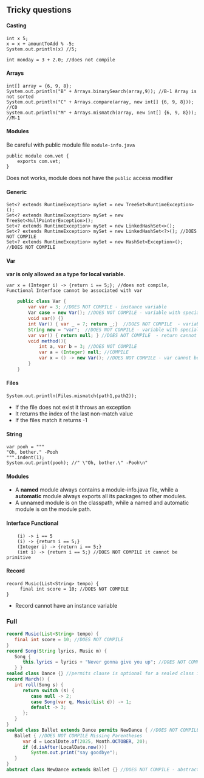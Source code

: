 ## Tricky questions

#### Casting

    int x 5;
    x = x + amountToAdd % -5;
    System.out.println(x) //5;

    int monday = 3 + 2.0; //does not compile

#### Arrays

    int[] array = {6, 9, 8};
    System.out.println("B" + Arrays.binarySearch(array,9)); //B-1 Array is not sorted
    System.out.println("C" + Arrays.compare(array, new int[] {6, 9, 8})); //C0
    System.out.println("M" + Arrays.mismatch(array, new int[] {6, 9, 8})); //M-1

#### Modules

Be careful with public module file `module-info.java`

    public module com.vet {
        exports com.vet;
    }

Does not works, module does not have the `public` access modifier

#### Generic

    Set<? extends RuntimeException> mySet = new TreeSet<RuntimeException>();
    Set<? extends RuntimeException> mySet = new TreeSet<NullPointerException>();
    Set<? extends RuntimeException> mySet = new LinkedHashSet<>();
    Set<? extends RuntimeException> mySet = new LinkedHashSet<?>(); //DOES NOT COMPILE
    Set<? extends RuntimeException> mySet = new HashSet<Exception>(); //DOES NOT COMPILE

#### Var

**var is only allowed as a type for local variable.**

    var x = (Integer i) -> {return i == 5;}; //does not compile, Functional Interface cannot be associated with var

```java
    public class Var {
        var var = 3; //DOES NOT COMPILE - instance variable
        Var case = new Var(); //DOES NOT COMPILE - variable with special word "case"   
        void var() {}
        int Var() { var _ = 7; return _;}  //DOES NOT COMPILE  - variable with special word "_"   
        String new = "var";  //DOES NOT COMPILE - variable with special word "new"   
        var var() { return null; } //DOES NOT COMPILE  - return cannot be var
        void method(){ 
            int a, var b = 3; //DOES NOT COMPILE
            var a = (Integer) null; //COMPILE
            var x = () -> new Var(); //DOES NOT COMPILE - var cannot be used with Functional Interface
        }
    }
```
#### Files

    System.out.println(Files.mismatch(path1,path2)); 
* If the file does not exist it throws an exception
* It returns the index of the last non-match value
* If the files match it returns -1

#### String

    var pooh = """
    "Oh, bother." -Pooh
    """.indent(1);
    System.out.print(pooh); //" \"Oh, bother.\" -Pooh\n"

#### Modules

* A **named** module always contains a module-info.java file, while a **automatic** module always exports all its packages to other modules.
* A unnamed module is on the classpath, while a named and automatic module is on the module path.

#### Interface Functional

        (i) -> i == 5
        (i) -> {return i == 5;}
        (Integer i) -> {return i == 5;}
        (int i) -> {return i == 5;} //DOES NOT COMPILE it cannot be primitive 

#### Record


    record Music(List<String> tempo) {
         final int score = 10; //DOES NOT COMPILE
    }

* Record cannot have an instance variable

### Full

```java
record Music(List<String> tempo) { 
   final int score = 10; //DOES NOT COMPILE
}
record Song(String lyrics, Music m) {
   Song {
      this.lyrics = lyrics + "Never gonna give you up"; //DOES NOT COMPILE
   } }
sealed class Dance {} //permits clause is optional for a sealed class if the associated classes are in the same file
record March() {
   int roll(Song s) {
      return switch (s) {
         case null -> 2;
         case Song(var q, Music(List d)) -> 1; 
         default -> 3;
      };
   }
}
sealed class Ballet extends Dance permits NewDance { //DOES NOT COMPILE - permits to a non sealed, sealed or final class
   Ballet { //DOES NOT COMPILE Missing Parentheses
      var d = LocalDate.of(2025, Month.OCTOBER, 20);
      if (d.isAfter(LocalDate.now()))
         System.out.print("say goodbye");
   }
}
abstract class NewDance extends Ballet {} //DOES NOT COMPILE - abstract class

```
